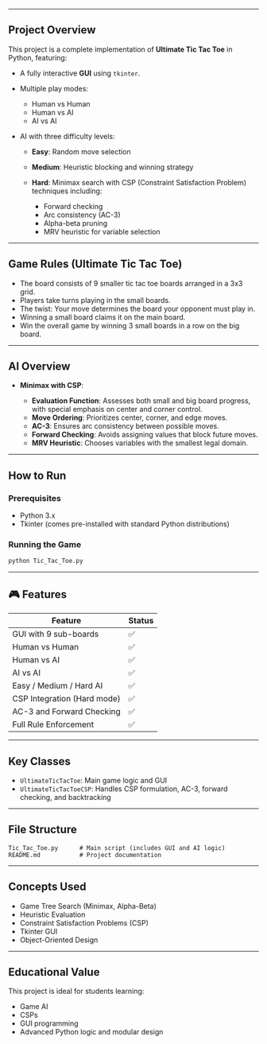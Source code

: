 
---

##  Project Overview

This project is a complete implementation of **Ultimate Tic Tac Toe** in Python, featuring:

* A fully interactive **GUI** using `tkinter`.
* Multiple play modes:

  * Human vs Human
  * Human vs AI
  * AI vs AI
* AI with three difficulty levels:

  * **Easy**: Random move selection
  * **Medium**: Heuristic blocking and winning strategy
  * **Hard**: Minimax search with CSP (Constraint Satisfaction Problem) techniques including:

    * Forward checking
    * Arc consistency (AC-3)
    * Alpha-beta pruning
    * MRV heuristic for variable selection

---

##  Game Rules (Ultimate Tic Tac Toe)

* The board consists of 9 smaller tic tac toe boards arranged in a 3x3 grid.
* Players take turns playing in the small boards.
* The twist: Your move determines the board your opponent must play in.
* Winning a small board claims it on the main board.
* Win the overall game by winning 3 small boards in a row on the big board.

---

##  AI Overview

* **Minimax with CSP**:

  * **Evaluation Function**: Assesses both small and big board progress, with special emphasis on center and corner control.
  * **Move Ordering**: Prioritizes center, corner, and edge moves.
  * **AC-3**: Ensures arc consistency between possible moves.
  * **Forward Checking**: Avoids assigning values that block future moves.
  * **MRV Heuristic**: Chooses variables with the smallest legal domain.

---

##  How to Run

###  Prerequisites

* Python 3.x
* Tkinter (comes pre-installed with standard Python distributions)

###  Running the Game

```bash
python Tic_Tac_Toe.py
```

---

## 🎮 Features

| Feature                     | Status |
| --------------------------- | ------ |
| GUI with 9 sub-boards       | ✅      |
| Human vs Human              | ✅      |
| Human vs AI                 | ✅      |
| AI vs AI                    | ✅      |
| Easy / Medium / Hard AI     | ✅      |
| CSP Integration (Hard mode) | ✅      |
| AC-3 and Forward Checking   | ✅      |
| Full Rule Enforcement       | ✅      |

---



##  Key Classes

* `UltimateTicTacToe`: Main game logic and GUI
* `UltimateTicTacToeCSP`: Handles CSP formulation, AC-3, forward checking, and backtracking

---

##  File Structure

```
Tic_Tac_Toe.py      # Main script (includes GUI and AI logic)
README.md           # Project documentation
```

---

##  Concepts Used

* Game Tree Search (Minimax, Alpha-Beta)
* Heuristic Evaluation
* Constraint Satisfaction Problems (CSP)
* Tkinter GUI
* Object-Oriented Design

---

##  Educational Value

This project is ideal for students learning:

* Game AI
* CSPs
* GUI programming
* Advanced Python logic and modular design


